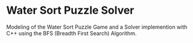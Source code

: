 # Water Sort Puzzle Solver

Modeling of the Water Sort Puzzle Game and a Solver implemention with C++ using the BFS (Breadth First Search) Algorithm.
